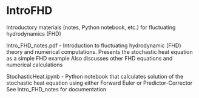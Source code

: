 # IntroFHD
Introductory materials (notes, Python notebook, etc.) for fluctuating hydrodynamics (FHD)

Intro_FHD_notes.pdf - Introduction to fluctuating hydrodynamic (FHD) theory and numerical computations.
                      Presents the stochastic heat equation as a simple FHD example
                      Also discusses other FHD equations and numerical calculations

StochasticHeat.ipynb - Python notebook that calculates solution of the stochastic heat equation
                       using either Forward Euler or Predictor-Corrector
                       See Intro_FHD_notes for documentation
